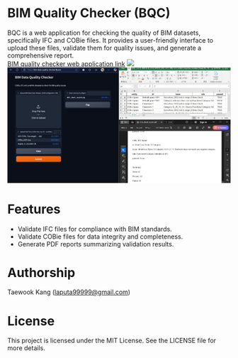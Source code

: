 # BIM Quality Checker (BQC)
BQC is a web application for checking the quality of BIM datasets, specifically IFC and COBie files. It provides a user-friendly interface to upload these files, validate them for quality issues, and generate a comprehensive report.</br>
[BIM quality checker web application link](https://bim-data-quality-checker.fly.dev/)
<img src="https://github.com/mac999/BIM-quality-checker/blob/main/img2.gif" width=800/></br>
<img src="https://github.com/mac999/BIM-quality-checker/blob/main/img1.JPG?raw=true" width=800/>

# Features
- Validate IFC files for compliance with BIM standards.
- Validate COBie files for data integrity and completeness.
- Generate PDF reports summarizing validation results.

# Authorship
Taewook Kang (laputa99999@gmail.com)

# License
This project is licensed under the MIT License. See the LICENSE file for more details.
